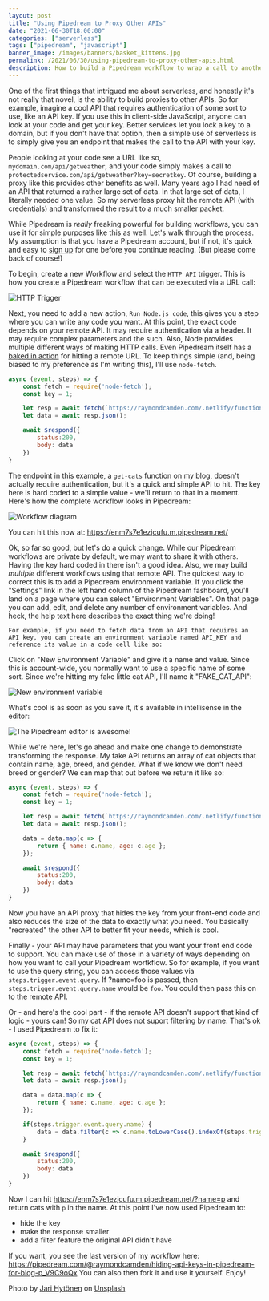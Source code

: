```yaml
---
layout: post
title: "Using Pipedream to Proxy Other APIs"
date: "2021-06-30T18:00:00"
categories: ["serverless"]
tags: ["pipedream", "javascript"]
banner_image: /images/banners/basket_kittens.jpg
permalink: /2021/06/30/using-pipedream-to-proxy-other-apis.html
description: How to build a Pipedream workflow to wrap a call to another API, for hiding keys and transforming the result
---
```


One of the first things that intrigued me about serverless, and honestly it's not really that novel, is the ability to build proxies to other APIs. So for example, imagine a cool API that requires authentication of some sort to use, like an API key. If you use this in client-side JavaScript, anyone can look at your code and get your key. Better services let you lock a key to a domain, but if you don't have that option, then a simple use of serverless is to simply give you an endpoint that makes the call to the API with your key. 

People looking at your code see a URL like so, `mydomain.com/api/getweather`, and your code simply makes a call to `protectedservice.com/api/getweather?key=secretkey`. Of course, building a proxy like this provides other benefits as well. Many years ago I had need of an API that returned a rather large set of data. In that large set of data, I literally needed one value. So my serverless proxy hit the remote API (with credentials) and transformed the result to a much smaller packet. 

While Pipedream is *really* freaking powerful for building workflows, you can use it for simple purposes like this as well. Let's walk through the process. My assumption is that you have a Pipedream account, but if not, it's quick and easy to [sign up](https://pipedream.com/new?tutorial=1) for one before you continue reading. (But please come back of course!)

To begin, create a new Workflow and select the `HTTP API` trigger. This is how you create a Pipedream workflow that can be executed via a URL call:

<p>
<img data-src="https://static.raymondcamden.com/images/2021/06/pd1.png" alt="HTTP Trigger" class="lazyload imgborder imgcenter">
</p>

Next, you need to add a new action, `Run Node.js code`, this gives you a step where you can write any code you want. At this point, the exact code depends on your remote API. It may require authentication via a header. It may require complex parameters and the such. Also, Node provides multiple different ways of making HTTP calls. Even Pipedream itself has a [baked in action](https://pipedream.com/docs/quickstart/make-http-request/#use-a-pre-built-action-to-make-an-http-request-from-your-workflow) for hitting a remote URL. To keep things simple (and, being biased to my preference as I'm writing this), I'll use `node-fetch`. 

```js
async (event, steps) => {
	const fetch = require('node-fetch');
	const key = 1;

	let resp = await fetch(`https://raymondcamden.com/.netlify/functions/get-cats?key=${key}`);
	let data = await resp.json();

	await $respond({
		status:200,
		body: data
	})
}
```

The endpoint in this example, a `get-cats` function on my blog, doesn't actually require authentication, but it's a quick and simple API to hit. The key here is hard coded to a simple value - we'll return to that in a moment. Here's how the complete workflow looks in Pipedream:

<p>
<img data-src="https://static.raymondcamden.com/images/2021/06/pd2.jpg" alt="Workflow diagram" class="lazyload imgborder imgcenter">
</p>

You can hit this now at: <https://enm7s7e1ezjcufu.m.pipedream.net/>

Ok, so far so good, but let's do a quick change. While our Pipedream workflows are private by default, we may want to share it with others. Having the key hard coded in there isn't a good idea. Also, we may build *multiple* different workflows using that remote API. The quickest way to correct this is to add a Pipedream environment variable. If you click the "Settings" link in the left hand column of the Pipedream fashboard, you'll land on a page where you can select "Environment Variables". On that page you can add, edit, and delete any number of environment variables. And heck, the help text here describes the exact thing we're doing!

```
For example, if you need to fetch data from an API that requires an API key, you can create an environment variable named API_KEY and reference its value in a code cell like so:
```

Click on "New Environment Variable" and give it a name and value. Since this is account-wide, you normally want to use a specific name of some sort. Since we're hitting my fake little cat API, I'll name it "FAKE_CAT_API":

<p>
<img data-src="https://static.raymondcamden.com/images/2021/06/pd3.jpg" alt="New environment variable" class="lazyload imgborder imgcenter">
</p>

What's cool is as soon as you save it, it's available in intellisense in the editor:

<p>
<img data-src="https://static.raymondcamden.com/images/2021/06/pd4.jpg" alt="The Pipedream editor is awesome!" class="lazyload imgborder imgcenter">
</p>

While we're here, let's go ahead and make one change to demonstrate transforming the response. My fake API returns an array of cat objects that contain name, age, breed, and gender. What if we know we don't need breed or gender? We can map that out before we return it like so:

```js
async (event, steps) => {
	const fetch = require('node-fetch');
	const key = 1;

	let resp = await fetch(`https://raymondcamden.com/.netlify/functions/get-cats?key=${key}`);
	let data = await resp.json();

	data = data.map(c => {
		return { name: c.name, age: c.age };
	});

	await $respond({
		status:200,
		body: data
	})
}
```

Now you have an API proxy that hides the key from your front-end code and also reduces the size of the data to exactly what you need. You basically "recreated" the other API to better fit your needs, which is cool. 

Finally - your API may have parameters that you want your front end code to support. You can make use of those in a variety of ways depending on how you want to call your Pipedream wortkflow. So for example, if you want to use the query string, you can access those values via `steps.trigger.event.query`. If ?name=foo is passed, then `steps.trigger.event.query.name` would be `foo`. You could then pass this on to the remote API.

Or - and here's the cool part - if the remote API doesn't support that kind of logic - yours can! So my cat API does not suport filtering by name. That's ok - I used Pipedream to fix it:

```js
async (event, steps) => {
	const fetch = require('node-fetch');
	const key = 1;

	let resp = await fetch(`https://raymondcamden.com/.netlify/functions/get-cats?key=${key}`);
	let data = await resp.json();

	data = data.map(c => {
		return { name: c.name, age: c.age };
	});

	if(steps.trigger.event.query.name) {
		data = data.filter(c => c.name.toLowerCase().indexOf(steps.trigger.event.query.name) >= 0);
	}

	await $respond({
		status:200,
		body: data
	})
}
```

Now I can hit <https://enm7s7e1ezjcufu.m.pipedream.net/?name=p> and return cats with `p` in the name. At this point I've now used Pipedream to:

* hide the key
* make the response smaller
* add a filter feature the original API didn't have

If you want, you see the last version of my workflow here: <https://pipedream.com/@raymondcamden/hiding-api-keys-in-pipedream-for-blog-p_V9C9oQx> You can also then fork it and use it yourself. Enjoy!


Photo by <a href="https://unsplash.com/@jarispics?utm_source=unsplash&utm_medium=referral&utm_content=creditCopyText">Jari Hytönen</a> on <a href="https://unsplash.com/s/photos/cats?utm_source=unsplash&utm_medium=referral&utm_content=creditCopyText">Unsplash</a>